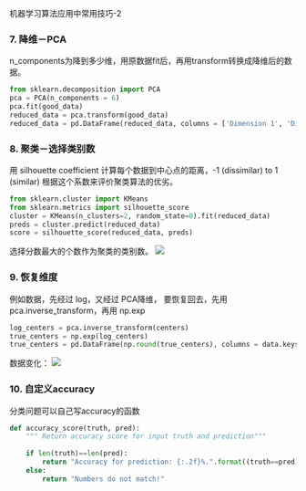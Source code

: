 机器学习算法应用中常用技巧-2

### 7. 降维－PCA


n_components为降到多少维，用原数据fit后，再用transform转换成降维后的数据。

``` python
from sklearn.decomposition import PCA
pca = PCA(n_components = 6)
pca.fit(good_data)
reduced_data = pca.transform(good_data)
reduced_data = pd.DataFrame(reduced_data, columns = ['Dimension 1', 'Dimension 2'])
```

### 8. 聚类－选择类别数

用 silhouette coefficient 计算每个数据到中心点的距离，-1 (dissimilar) to 1 (similar) 根据这个系数来评价聚类算法的优劣。
``` python
from sklearn.cluster import KMeans
from sklearn.metrics import silhouette_score
cluster = KMeans(n_clusters=2, random_state=0).fit(reduced_data)
preds = cluster.predict(reduced_data)
score = silhouette_score(reduced_data, preds)
```
选择分数最大的个数作为聚类的类别数。
![](http://upload-images.jianshu.io/upload_images/1667471-728fe217f355be2f.png?imageMogr2/auto-orient/strip%7CimageView2/2/w/1240)


### 9. 恢复维度

例如数据，先经过 log，又经过 PCA降维， 要恢复回去，先用 pca.inverse_transform，再用 np.exp

``` python
log_centers = pca.inverse_transform(centers)
true_centers = np.exp(log_centers)
true_centers = pd.DataFrame(np.round(true_centers), columns = data.keys())
```

数据变化：
![](http://upload-images.jianshu.io/upload_images/1667471-d04b4882ea1b8b56.png?imageMogr2/auto-orient/strip%7CimageView2/2/w/1240)

### 10. 自定义accuracy
分类问题可以自己写accuracy的函数

``` python
def accuracy_score(truth, pred):
    """ Return accuracy score for input truth and prediction"""
    
    if len(truth)==len(pred):
        return "Accuracy for prediction: {:.2f}%.".format((truth==pred).mean()*100)
    else:
        return "Numbers do not match!"
```


